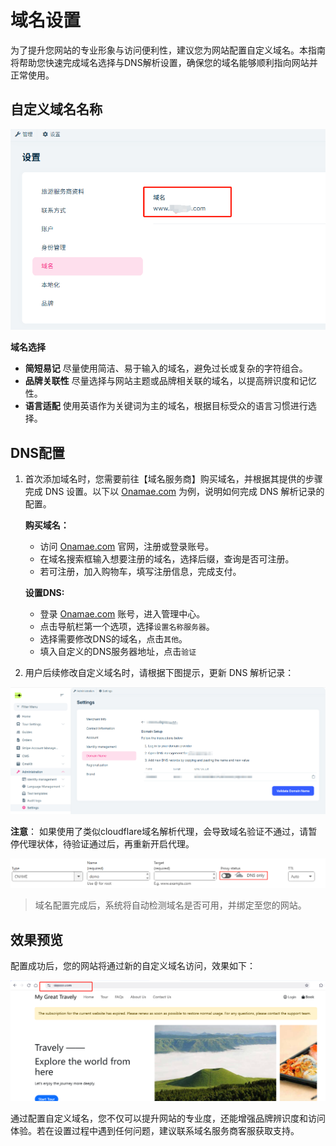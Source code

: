 # 域名设置

为了提升您网站的专业形象与访问便利性，建议您为网站配置自定义域名。本指南将帮助您快速完成域名选择与DNS解析设置，确保您的域名能够顺利指向网站并正常使用。

## 自定义域名名称

![自定义域名名称](images/www.jpg)

**域名选择**

- **简短易记**   尽量使用简洁、易于输入的域名，避免过长或复杂的字符组合。
- **品牌关联性** 尽量选择与网站主题或品牌相关联的域名，以提高辨识度和记忆性。
- **语言适配**   使用英语作为关键词为主的域名，根据目标受众的语言习惯进行选择。

## DNS配置

 1. 首次添加域名时，您需要前往【域名服务商】购买域名，并根据其提供的步骤完成 DNS 设置。以下以 [Onamae.com](https://www.onamae.com/) 为例，说明如何完成 DNS 解析记录的配置。

    **购买域名：**
    - 访问 [Onamae.com](https://www.onamae.com/) 官网，注册或登录账号。
    - 在域名搜索框输入想要注册的域名，选择后缀，查询是否可注册。
    - 若可注册，加入购物车，填写注册信息，完成支付。

    **设置DNS:**
    - 登录 [Onamae.com](https://www.onamae.com/) 账号，进入管理中心。
    - 点击导航栏第一个选项，选择`设置名称服务器`。
    - 选择需要修改DNS的域名，点击`其他`。
    - 填入自定义的DNS服务器地址，点击`验证`

 2. 用户后续修改自定义域名时，请根据下图提示，更新 DNS 解析记录：

![DNS配置](images/DNS.jpg)

**注意**： 如果使用了类似cloudflare域名解析代理，会导致域名验证不通过，请暂停代理状体，待验证通过后，再重新开启代理。

![代理](images/Domain-Proxy.png)

>域名配置完成后，系统将自动检测域名是否可用，并绑定至您的网站。

## 效果预览

配置成功后，您的网站将通过新的自定义域名访问，效果如下：

![更改域名后的网站](images/www-webside.jpg)

通过配置自定义域名，您不仅可以提升网站的专业度，还能增强品牌辨识度和访问体验。若在设置过程中遇到任何问题，建议联系域名服务商客服获取支持。
